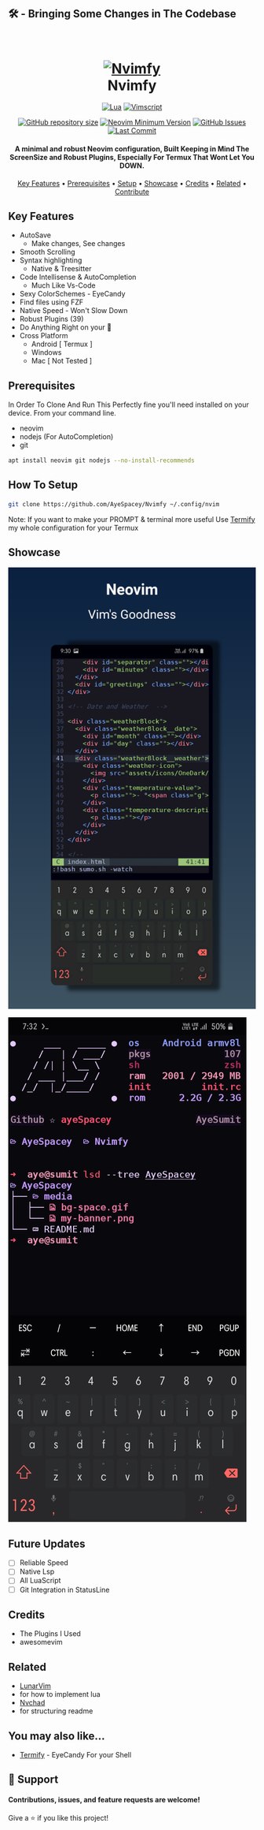 ## 🛠 - Bringing Some Changes in The Codebase
<h1 align="center">
  <br>
  <a href="#"><img src="https://raw.githubusercontent.com/AyeSpacey/Nvimfy/main/previews/neovim-mockup.png" alt="Nvimfy" /></a>
  <br>
  Nvimfy
  <br>
</h1>

<div align="center">

[![Lua](https://img.shields.io/badge/Made%20with%20Lua-red.svg?style=for-the-badge&logo=lua)](https://lua.org)
[![Vimscript](https://img.shields.io/badge/Made%20with%20Vimscript-darkgreen.svg?style=for-the-badge&logo=vim)](https://vim.org)
</div>

<div align="center">

<a href="https://github.com/AyeSpacey/Nvimfy"
        ><img
            src="https://img.shields.io/github/repo-size/AyeSpacey/Nvimfy?style=flat-square&label=Repo"
            alt="GitHub repository size"
    /></a>
[![Neovim Minimum Version](https://img.shields.io/badge/Neovim-0.5+-blueviolet.svg?style=flat-square&logo=Neovim&logoColor=white)](https://github.com/neovim/neovim)
[![GitHub Issues](https://img.shields.io/github/issues/AyeSpacey/Nvimfy.svg?style=flat-square&label=Issues&color=fc0330)](https://github.com/AyeSpacey/Nvimfy/issues)
[![Last Commit](https://img.shields.io/github/last-commit/AyeSpacey/Nvimfy.svg?style=flat-square&label=Last%20Commit&color=58eb34)](https://github.com/AyeSpacey/Nvimfy/pulse)

  </div>
<h4 align="center">A minimal and robust Neovim configuration, Built Keeping in Mind The ScreenSize and Robust Plugins, Especially For Termux That Wont Let You DOWN.</h4>


<p align="center">
  <a href="#key-features">Key Features</a> •
  <a href="#prerequisites">Prerequisites</a> •
  <a href="#how-to-setup">Setup</a> •
  <a href="#showcase">Showcase</a> •
  <a href="#credits">Credits</a> •
  <a href="#related">Related</a> •
  <a href="# 🤝 support">Contribute</a>
</p>

## Key Features

* AutoSave 
  - Make changes, See changes
* Smooth Scrolling
* Syntax highlighting
  - Native & Treesitter 
* Code Intellisense & AutoCompletion
  - Much Like Vs-Code
* Sexy ColorSchemes - EyeCandy
* Find files using FZF
* Native Speed - Won't Slow Down
* Robust Plugins (39)
* Do Anything Right on your 📱
* Cross Platform
  - Android  [ Termux ]
  - Windows
  - Mac [ Not Tested ]

## Prerequisites
In Order To Clone And Run This Perfectly fine you'll need installed on your device. From your command line.

* neovim
* nodejs  (For AutoCompletion)
* git

```bash
apt install neovim git nodejs --no-install-recommends
```
## How To Setup
```bash
git clone https://github.com/AyeSpacey/Nvimfy ~/.config/nvim
```

Note: If you want to make your PROMPT & terminal more useful Use [Termify](https://github.com/AyeSpacey/Termify-Termux) my whole configuration for your Termux


## Showcase

![](/previews/neovim-mockup.png)

![](/previews/pink.jpg)


## Future Updates

- [ ] Reliable Speed
- [ ] Native Lsp
- [ ] All LuaScript
- [ ] Git Integration in StatusLine 

## Credits

- The Plugins I Used
- awesomevim

## Related

- [LunarVim](https://github.com/LunarVim/LunarVim)
- for how to implement lua
- [Nvchad](https://github.com/NvChad/NvChad)
- for structuring readme

## You may also like...

- [Termify](https://github.com/AyeSpacey/Termify-Termux)  - EyeCandy For your Shell

## 🤝 Support
#### Contributions, issues, and feature requests are welcome!
Give a ⭐️ if you like this project!
